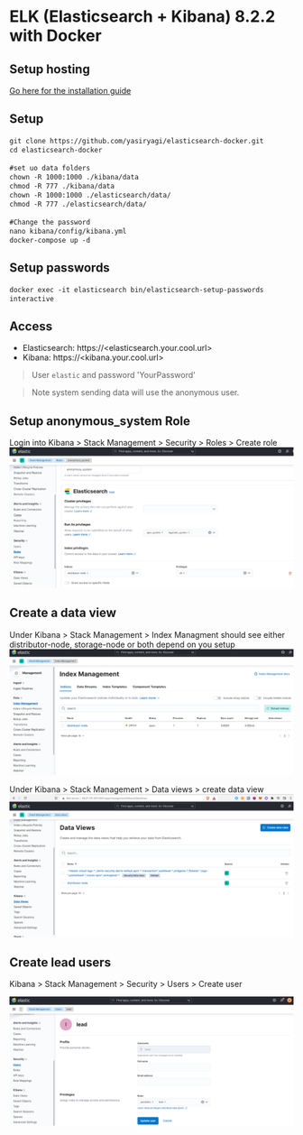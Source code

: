 # ELK (Elasticsearch + Kibana) 8.2.2 with Docker



## Setup hosting
[Go here for the installation guide](./hosting/README.md)


## Setup
```
git clone https://github.com/yasiryagi/elasticsearch-docker.git
cd elasticsearch-docker

#set uo data folders
chown -R 1000:1000 ./kibana/data
chmod -R 777 ./kibana/data
chown -R 1000:1000 ./elasticsearch/data/
chmod -R 777 ./elasticsearch/data/

#Change the password
nano kibana/config/kibana.yml
docker-compose up -d
```

## Setup passwords

```
docker exec -it elasticsearch bin/elasticsearch-setup-passwords interactive
```

## Access 
 
- Elasticsearch: https://<elasticsearch.your.cool.url>
- Kibana: https://<kibana.your.cool.url>
> User `elastic` and password 'YourPassword'

> Note system sending data will use the anonymous user. 

## Setup  anonymous_system Role

Login into Kibana > Stack Management > Security > Roles > Create role
![Role](./pics/elasticsearch_3.PNG)


## Create a data view 

Under Kibana > Stack Management > Index Managment should see either distributor-node, storage-node or both depend on you setup
![Index](./pics/elasticsearch_1.PNG)

Under Kibana > Stack Management > Data views > create data view 
![data view](./pics/elasticsearch_2.PNG) 


## Create lead users

Kibana > Stack Management > Security > Users > Create user

![lead](./pics/elasticsearch_4.PNG)
